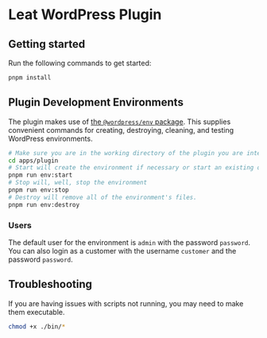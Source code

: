 # Leat WordPress Plugin

## Getting started

Run the following commands to get started:

```bash
pnpm install
```

## Plugin Development Environments

The plugin makes use of [the `@wordpress/env` package](https://developer.wordpress.org/block-editor/reference-guides/packages/packages-env/).
This supplies convenient commands for creating, destroying, cleaning, and testing WordPress environments.

```bash
# Make sure you are in the working directory of the plugin you are interested in setting up the environment for
cd apps/plugin
# Start will create the environment if necessary or start an existing one
pnpm run env:start
# Stop will, well, stop the environment
pnpm run env:stop
# Destroy will remove all of the environment's files.
pnpm run env:destroy
```

### Users

The default user for the environment is `admin` with the password `password`. You can also login as a customer with the username `customer` and the password `password`.

## Troubleshooting

If you are having issues with scripts not running, you may need to make them executable.

```bash
chmod +x ./bin/*
```
